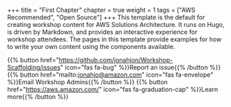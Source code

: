 +++
title = "First Chapter"
chapter = true
weight = 1
tags = ["AWS Recommended", "Open Source"]
+++
This template is the default for creating workshop content for AWS Solutions Architecture. It runs on Hugo, is driven by Markdown, and provides an interactive experience for workshop attendees. The pages in this template provide examples for how to write your own content using the components available.

{{% button href="https://github.com/jonahjon/Workshop-Scaffolding/issues" icon="fas fa-bug" %}}Report an issue{{% /button %}}
{{% button href="mailto:jonahjo@amazon.com" icon="fas fa-envelope" %}}Email Workshop Admins{{% /button %}}
{{% button href="https://aws.amazon.com/" icon="fas fa-graduation-cap" %}}Learn more{{% /button %}}
